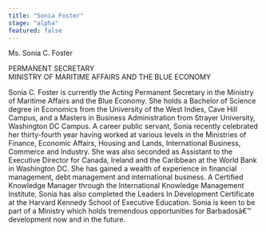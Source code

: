 ```yaml
---
title: "Sonia Foster"
stage: "alpha"
featured: false
---
```


Ms. Sonia C. Foster

PERMANENT SECRETARY  
MINISTRY OF MARITIME AFFAIRS AND THE BLUE ECONOMY

Sonia C. Foster is currently the Acting
Permanent Secretary in the Ministry of Maritime Affairs and the Blue Economy.
She holds a Bachelor of Science degree in Economics from the University of the
West Indies, Cave Hill Campus, and a Masters in Business Administration from
Strayer University, Washington DC Campus. A career public servant, Sonia
recently celebrated her thirty-fourth year having worked at various levels in the
Ministries of Finance, Economic Affairs, Housing and Lands, International
Business, Commerce and Industry. She was also seconded as Assistant to the
Executive Director for Canada, Ireland and the Caribbean at the World Bank in
Washington DC. She has gained a wealth of experience in financial management,
debt management and international business. A Certified Knowledge Manager through
the International Knowledge Management Institute, Sonia has also completed the
Leaders In Development Certificate at the Harvard Kennedy School of Executive
Education. Sonia is keen to be part of a Ministry which holds tremendous opportunities
for Barbadosâ€™ development now and in the future.